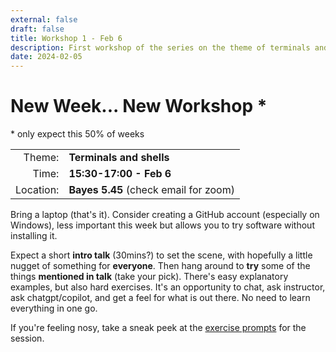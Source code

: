 ```yaml
---
external: false
draft: false
title: Workshop 1 - Feb 6
description: First workshop of the series on the theme of terminals and shells
date: 2024-02-05
---
```



# New Week... New Workshop *
\* only expect this 50% of weeks

|  |  |
|-:|-|
| Theme: | **Terminals and shells** |
| Time: | **15:30-17:00 - Feb 6** |
| Location: | **Bayes 5.45** (check email for zoom) |

Bring a laptop (that's it). Consider creating a GitHub account (especially on Windows), less important this week but allows you to try software without installing it.

Expect a short **intro talk** (30mins?) to set the scene, with hopefully a little nugget of something for **everyone**.
Then hang around to **try** some of the things **mentioned in talk** (take your pick). There's easy explanatory examples, but also hard exercises.
It's an opportunity to chat, ask instructor, ask chatgpt/copilot, and get a feel for what is out there. No need to learn everything in one go.

If you're feeling nosy, take a sneak peek at the [exercise prompts](https://github.com/GLAMS-professional-skills/workshop1-terminals-and-shells) for the session.
